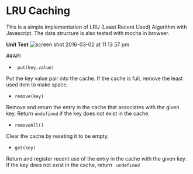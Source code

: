 # LRU Caching
This is a simple implementation of LRU (Least Recent Used) Algorithm with Javascript. The data structure is also tested with mocha in browser. 

**Unit Test**
![screen shot 2016-03-02 at 11 13 57 pm](https://cloud.githubusercontent.com/assets/15684513/13487166/8310064a-e0cc-11e5-9351-2c1faab90eb8.png)

##API

- ``` put(key,value)```

Put the key value pair into the cache. If the cache is full, remove the least used item to make space. 

- ``` remove(key) ```

Remove and return the entry in the cache that associates with the given key. Return ```undefined``` if the key does not exist in the cache.

- ```removeAll() ```

Clear the cache by reseting it to be empty.

- ```get(key)```

Return and register recent use of the entry in the cache with the given key. If the key does not exist in the cache, return ``` undefined```





